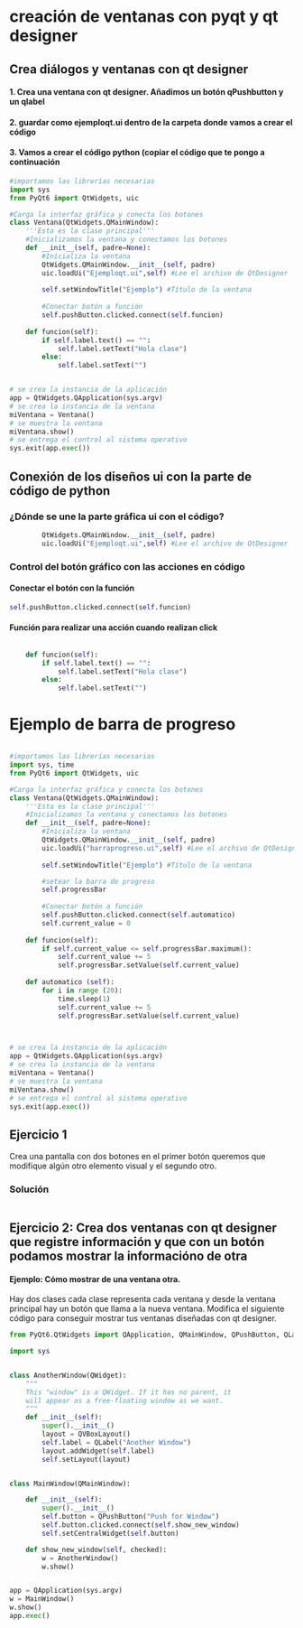 # creación de ventanas con pyqt y qt designer


## Crea diálogos y ventanas con qt designer

#### 1. Crea una ventana con qt designer. Añadimos un botón qPushbutton y un qlabel
#### 2. guardar como ejemploqt.ui dentro de la carpeta donde vamos a crear el código
#### 3. Vamos a crear el código python (copiar el código que te pongo a continuación

```python
#importamos las librerías necesarias
import sys
from PyQt6 import QtWidgets, uic

#Carga la interfaz gráfica y conecta los botones
class Ventana(QtWidgets.QMainWindow):
    '''Esta es la clase principal'''
    #Inicializamos la ventana y conectamos los botones
    def __init__(self, padre=None):
        #Inicializa la ventana
        QtWidgets.QMainWindow.__init__(self, padre)
        uic.loadUi("Ejemploqt.ui",self) #Lee el archivo de QtDesigner
        
        self.setWindowTitle("Ejemplo") #Título de la ventana
        
        #Conectar botón a función
        self.pushButton.clicked.connect(self.funcion)
        
    def funcion(self):
        if self.label.text() == "":
            self.label.setText("Hola clase")
        else:
            self.label.setText("")


# se crea la instancia de la aplicación
app = QtWidgets.QApplication(sys.argv)
# se crea la instancia de la ventana
miVentana = Ventana()
# se muestra la ventana 
miVentana.show()
# se entrega el control al sistema operativo
sys.exit(app.exec())
```
## Conexión de los diseños ui con la parte de código de python
### ¿Dónde se une la parte gráfica ui con el código?

```python
        QtWidgets.QMainWindow.__init__(self, padre)
        uic.loadUi("Ejemploqt.ui",self) #Lee el archivo de QtDesigner
```
### Control del botón gráfico con las acciones en código

#### Conectar el botón con la función

```python
self.pushButton.clicked.connect(self.funcion)
```

#### Función para realizar una acción cuando realizan click

```python

    def funcion(self):
        if self.label.text() == "":
            self.label.setText("Hola clase")
        else:
            self.label.setText("")
```
# Ejemplo de barra de progreso

```python

#importamos las librerías necesarias
import sys, time
from PyQt6 import QtWidgets, uic

#Carga la interfaz gráfica y conecta los botones
class Ventana(QtWidgets.QMainWindow):
    '''Esta es la clase principal'''
    #Inicializamos la ventana y conectamos los botones
    def __init__(self, padre=None):
        #Inicializa la ventana
        QtWidgets.QMainWindow.__init__(self, padre)
        uic.loadUi("barraprogreso.ui",self) #Lee el archivo de QtDesigner
        
        self.setWindowTitle("Ejemplo") #Título de la ventana

        #setear la barra de progreso
        self.progressBar
        
        #Conectar botón a función
        self.pushButton.clicked.connect(self.automatico)
        self.current_value = 0
        
    def funcion(self):
        if self.current_value <= self.progressBar.maximum():
            self.current_value += 5
            self.progressBar.setValue(self.current_value)
            
    def automatico (self):
        for i in range (20):
            time.sleep(1)
            self.current_value += 5
            self.progressBar.setValue(self.current_value)



# se crea la instancia de la aplicación
app = QtWidgets.QApplication(sys.argv)
# se crea la instancia de la ventana
miVentana = Ventana()
# se muestra la ventana 
miVentana.show()
# se entrega el control al sistema operativo
sys.exit(app.exec())
```




## Ejercicio 1

Crea una pantalla con dos botones en el primer botón queremos que modifique algún otro elemento visual y el segundo otro.

### Solución
``` python

```

## Ejercicio 2: Crea dos ventanas con qt designer que registre información y que con un botón podamos mostrar la informacióno de otra

#### Ejemplo: Cómo mostrar de una ventana otra.

Hay dos clases cada clase representa cada ventana y desde la ventana principal hay un botón que llama a la nueva ventana.
Modifica el siguiente código para conseguir mostrar tus ventanas diseñadas con qt designer.

```python
from PyQt6.QtWidgets import QApplication, QMainWindow, QPushButton, QLabel, QVBoxLayout, QWidget

import sys


class AnotherWindow(QWidget):
    """
    This "window" is a QWidget. If it has no parent, it
    will appear as a free-floating window as we want.
    """
    def __init__(self):
        super().__init__()
        layout = QVBoxLayout()
        self.label = QLabel("Another Window")
        layout.addWidget(self.label)
        self.setLayout(layout)


class MainWindow(QMainWindow):

    def __init__(self):
        super().__init__()
        self.button = QPushButton("Push for Window")
        self.button.clicked.connect(self.show_new_window)
        self.setCentralWidget(self.button)

    def show_new_window(self, checked):
        w = AnotherWindow()
        w.show()


app = QApplication(sys.argv)
w = MainWindow()
w.show()
app.exec()
```
